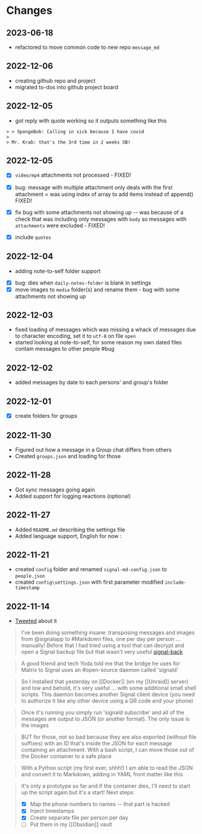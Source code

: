 # Changes

## 2023-06-18

- refactored to move common code to new repo `message_md` 

## 2022-12-06

- creating github repo and project
- migrated to-dos into github project board

## 2022-12-05

- got reply with quote working so it outputs something like this

```
> > SpongeBob: Calling in sick because I have covid
>
> Mr. Krab: that's the 3rd time in 2 weeks SB!
```

## 2022-12-05

- [x] `video/mp4` attachments not processed - FIXED!
- [x] bug: message with multiple attachment only deals with the first attachment = was using index of array to add items instead of append()  FIXED!

- [x] fix bug with  some attachments not showing up -- was because of a check that was including only messages with `body` so messages with `attachments` were excluded - FIXED!
- [x] include `quotes`

## 2022-12-04

- adding note-to-self folder support
- [x] bug: dies when `daily-notes-folder` is blank in settings
- [x] move images to `media` folder(s) and rename them - bug with  some attachments not showing up

## 2022-12-03

- fixed loading of messages which was missing a whack of messages due to character encoding, set it to `utf-8` on file `open`
- started looking at note-to-self, for some reason my own dated files contain messages to other people #bug

## 2022-12-02

- added messages by date to each persons' and group's folder

## 2022-12-01

- [x] create folders for groups

## 2022-11-30

- Figured out how a message in a Group chat differs from others
- Created `groups.json` and loading for those

## 2022-11-28

- Got sync messages going again
- Added support for logging reactions (optional)

## 2022-11-27

- Added `README.md`  describing the settings file
- Added language support, English for now :

## 2022-11-21

- created `config` folder and renamed `signal-md-config.json` to `people.json`
- created `config\settings.json` with first parameter modified `include-timestamp`

## 2022-11-14

- [Tweeted](https://twitter.com/NoteApps/status/1592253343979667460) about it

> I've been doing something insane: transposing messages and images from @signalapp to #Markdown files, one per day per person ... manually! Before that I had tried using a tool that can decrypt and open a Signal backup file but that wasn't very useful [signal-back](https://github.com/xeals/signal-back)

> A good friend and tech Yoda told me that the bridge he uses for Matrix to Signal uses an #open-source daemon called 'signald'

> So I installed that yesterday on [[Docker]] (on my [[Unraid]] server) and low and behold, it's very useful ... with some additional small shell scripts. This daemon becomes another Signal client device (you need to authorize it like any other device using a QR code and your phone)

> Once it's running you simply run 'signald subscribe' and all of the messages are output to JSON (or another format). The only issue is the images

> BUT for those, not so bad because they are also exported (without file suffixes) with an ID that's inside the JSON for each message containing an attachment. With a bash script, I can move those out of the Docker container to a safe place

> With a Python script (my first ever, shhh!) I am able to read the JSON and convert it to Markdown, adding in YAML front matter like this

> It's only a prototype so far and if the container dies, I'll need to start up the script again but it's a start! Next steps: 
> - [x] Map the phone numbers to names -- that part is hacked
> - [x] Inject timestamps
> - [x] Create separate file per person per day
> - [ ] Put them in my [[Obsidian]] vault
